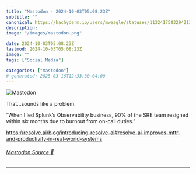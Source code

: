 ```yaml
---
title: "Mastodon - 2024-10-03T05:08:23Z"
subtitle: ""
canonical: https://hachyderm.io/users/mweagle/statuses/113241758329421372
description:
image: "/images/mastodon.png"

date: 2024-10-03T05:08:23Z
lastmod: 2024-10-03T05:08:23Z
image: ""
tags: ["Social Media"]

categories: ["mastodon"]
# generated: 2025-03-16T12:33:30-04:00
---
```

![Mastodon](/images/mastodon.png)

<p>That…sounds like a problem. </p><p>“When I led Splunk’s Observability business, 90% of the SRE team resigned within six months due to burnout from on-call duties.”</p><p><a href="https://resolve.ai/blog/introducing-resolve-ai#resolve-ai-improves-mttr-and-productivity-in-real-world-systems" target="_blank" rel="nofollow noopener noreferrer" translate="no"><span class="invisible">https://</span><span class="ellipsis">resolve.ai/blog/introducing-re</span><span class="invisible">solve-ai#resolve-ai-improves-mttr-and-productivity-in-real-world-systems</span></a></p>


###### [Mastodon Source 🐘](https://hachyderm.io/@mweagle/113241758329421372)

___

